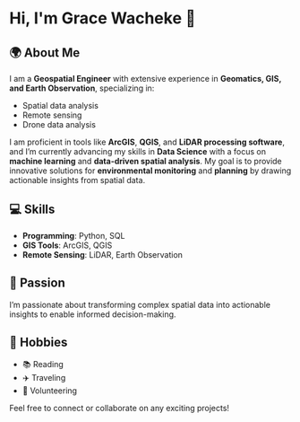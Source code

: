 # Hi, I'm Grace Wacheke 👋  

## 🌍 About Me  
I am a **Geospatial Engineer** with extensive experience in **Geomatics, GIS, and Earth Observation**, specializing in:  
- Spatial data analysis  
- Remote sensing  
- Drone data analysis  

I am proficient in tools like **ArcGIS**, **QGIS**, and **LiDAR processing software**, and I’m currently advancing my skills in **Data Science** with a focus on **machine learning** and **data-driven spatial analysis**. My goal is to provide innovative solutions for **environmental monitoring** and **planning** by drawing actionable insights from spatial data.  

## 💻 Skills  
- **Programming**: Python, SQL  
- **GIS Tools**: ArcGIS, QGIS  
- **Remote Sensing**: LiDAR, Earth Observation  

## 🎯 Passion  
I’m passionate about transforming complex spatial data into actionable insights to enable informed decision-making.  

## 🌟 Hobbies  
- 📚 Reading  
- ✈️ Traveling  
- 🤝 Volunteering  

Feel free to connect or collaborate on any exciting projects!  

